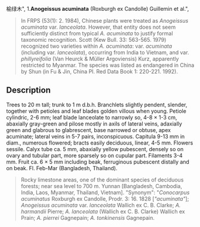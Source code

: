 榆绿木",
1.**Anogeissus acuminata** (Roxburgh ex Candolle) Guillemin et al.",

> In FRPS (53(1): 2. 1984), Chinese plants were treated as *Anogeissus acuminata* var. *lanceolata*. However, that entity does not seem sufficiently distinct from typical *A. acuminata* to justify formal taxonomic recognition. Scott (Kew Bull. 33: 563-565. 1979) recognized two varieties within *A. acuminata*: var. *acuminata* (including var. *lanceolata*), occurring from India to Vietnam, and var. *phillyreifolia* (Van Heurck &amp; Müller Argoviensis) Kurz, apparently restricted to Myanmar. The species was listed as endangered in China by Shun (in Fu &amp; Jin, China Pl. Red Data Book 1: 220-221. 1992).

## Description
Trees to 20 m tall; trunk to 1 m d.b.h. Branchlets slightly pendent, slender, together with petioles and leaf blades golden villous when young. Petiole cylindric, 2-6 mm; leaf blade lanceolate to narrowly so, 4-8 × 1-3 cm, abaxially gray-green and pilose mostly in axils of lateral veins, adaxially green and glabrous to glabrescent, base narrowed or obtuse, apex acuminate; lateral veins in 5-7 pairs, inconspicuous. Capitula 9-13 mm in diam., numerous flowered; bracts easily deciduous, linear, 4-5 mm. Flowers sessile. Calyx tube ca. 5 mm, abaxially yellow pubescent, densely so on ovary and tubular part, more sparsely so on cupular part. Filaments 3-4 mm. Fruit ca. 6 × 5 mm including beak, ferruginous pubescent distally and on beak. Fl. Feb-Mar (Bangladesh, Thailand).

> Rocky limestone areas, one of the dominant species of deciduous forests; near sea level to 700 m. Yunnan [Bangladesh, Cambodia, India, Laos, Myanmar, Thailand, Vietnam].
  "Synonym": "*Conocarpus acuminatus* Roxburgh ex Candolle, Prodr. 3: 16. 1828 [*\"acuminata\"*]; *Anogeissus acuminata* var. *lanceolata* Wallich ex C. B. Clarke; *A. harmandii* Pierre; *A. lanceolata* (Wallich ex C. B. Clarke) Wallich ex Prain; *A. pierrei* Gagnepain; *A. tonkinensis* Gagnepain.
